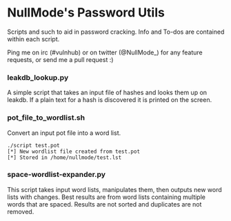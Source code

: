 NullMode's Password Utils
==============
Scripts and such to aid in password cracking.
Info and To-dos are contained within each script.

Ping me on irc (#vulnhub) or on twitter (@NullMode_) for any feature requests, or send me
a pull request :)


### leakdb_lookup.py
A simple script that takes an input file of hashes and looks them up on leakdb. If a plain text for a hash is discovered it is printed on the screen.

### pot\_file\_to\_wordlist.sh
Convert an input pot file into a word list.

	./script test.pot
	[*] New wordlist file created from test.pot
	[*] Stored in /home/nullmode/test.lst

### space-wordlist-expander.py
This script takes input word lists, manipulates them, then outputs new word lists with changes. Best results are from word lists containing multiple words that are spaced. Results are not sorted and duplicates are not removed.

